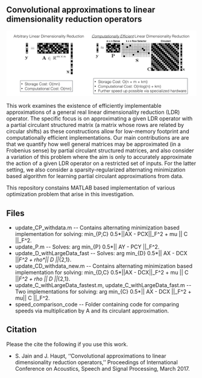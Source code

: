 ## Convolutional approximations to linear dimensionality reduction operators
![GUI](main_img.png "Main Picture")


This work examines the existence of efficiently implementable approximations of a general real linear dimensionality reduction (LDR) 
operator. The specific focus is on approximating a given LDR operator with a partial circulant structured matrix (a matrix whose rows are related by circular shifts) as these constructions allow for low-memory footprint and computationally efficient implementations.
Our main contributions are are that we quantify how well general matrices may be approximated (in a Frobenius sense) by partial circulant structured matrices, and also consider a variation of this problem where the aim is only to accurately approximate the action of a given LDR operator on a restricted set of inputs. For the latter setting, we also consider a sparsity-regularized alternating minimization based algorithm for learning partial circulant approximations from data.

This repository constains MATLAB based implementation of various optimization problem that arise in this investigation. 

## Files
* update_CP_withdata.m -- Contains alternating minimization based implementation for solving: min_{P,C} 0.5*||AX - PCX||_F^2 + mu || C ||_F^2. 
* update_P.m -- Solves: arg min_{P} 0.5*|| AY - PCY ||_F^2. 
* update_D_withLargeData_fast -- Solves: arg min_{D} 0.5*|| AX - DCX ||_F^2 + rho*|| D ||_{2,1}. 
* update_CD_withdata_new.m  -- Contains alternating minimization based implementation for solving: min_{D,C} 0.5*||AX - DCX||_F^2 + mu || C ||_F^2 + rho || D ||_{2,1}.
* update_C_withLargeData_fastest.m, update_C_withLargeData_fast.m -- Two implementations for solving: arg min_{C} 0.5*|| AX - DCX ||_F^2 + mu||  C ||_F^2.
* speed_comparison_code -- Folder containing code for comparing speeds via multiplication by A and its circulant approximation. 

## Citation
Please the cite the following if you use this work. 
* S. Jain and J. Haupt, ‘‘Convolutional approximations to linear dimensionality reduction operators,’’ Proceedings of International Conference on Acoustics, Speech and Signal Processing, March 2017.

